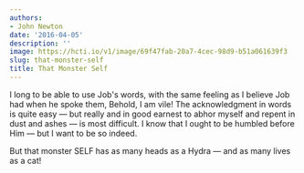 ```yaml
---
authors:
- John Newton
date: '2016-04-05'
description: ''
image: https://hcti.io/v1/image/69f47fab-20a7-4cec-98d9-b51a061639f3
slug: that-monster-self
title: That Monster Self
---
```


I long to be able to use Job's words, with the same feeling as I believe Job had when he spoke them, Behold, I am vile! The acknowledgment in words is quite easy — but really and in good earnest to abhor myself and repent in dust and ashes — is most difficult. I know that I ought to be humbled before Him — but I want to be so indeed.

But that monster SELF has as many heads as a Hydra — and as many lives as a cat!